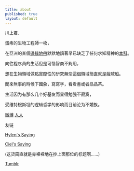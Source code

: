 ```yaml
--- 
title: about
published: true
layout: default
---
```


川上君, 

蛋疼的生物工程師一枚，

在亞洲的某個[邊緣地帶](http://www.ntu.edu.sg)默默地讀著早已缺乏了任何求知精神的[本科](http://www.scbe.ntu.edu.sg)。

向往程序員的生活但是可惜智商不夠用，

想在生物領域做點實際性的研究無奈這個領域簡直就是艘賊船。

閒來無事的時候下國象，寫寫字，看看書或者品品茶。

生活因为有那么几个好基友而显得勉强不寂寞，

受维特根斯坦的逻辑哲学的影响而目前沦为不婚族。

[微博](http://weibo.com/u/2329688014)  [人人](http://www.renren.com/333023376/profile)

友链

[Hylcn's Saying](http://hylcn.me)

[Ciel's Saying](http://ciel.im)

(这货简直就是赤裸裸地在抄上面那位的标题啊……)

[Tumblr](http://blog.oculus.im)
